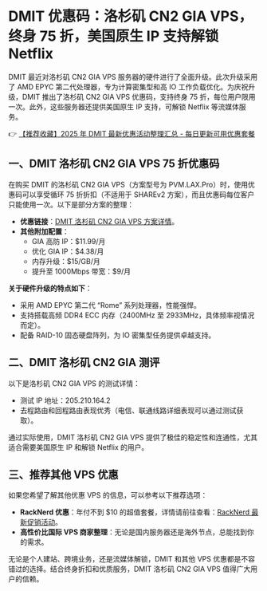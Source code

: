 # DMIT 优惠码：洛杉矶 CN2 GIA VPS，终身 75 折，美国原生 IP 支持解锁 Netflix

DMIT 最近对洛杉矶 CN2 GIA VPS 服务器的硬件进行了全面升级。此次升级采用了 AMD EPYC 第二代处理器，专为计算密集型和高 IO 工作负载优化。为庆祝升级，DMIT 推出了洛杉矶 CN2 GIA VPS 优惠码，支持终身 75 折，每位用户限用一次。此外，这些服务器还提供美国原生 IP 支持，可解锁 Netflix 等流媒体服务。

👉 [【推荐收藏】2025 年 DMIT 最新优惠活动整理汇总 - 每日更新可用优惠套餐](https://bit.ly/dmit_coupon)

## 一、DMIT 洛杉矶 CN2 GIA VPS 75 折优惠码

在购买 DMIT 的洛杉矶 CN2 GIA VPS（方案型号为 PVM.LAX.Pro）时，使用优惠码可以享受循环 75 折折扣（不适用于 SHAREv2 方案），而且优惠码每位客户只能使用一次。以下是部分方案的整理：

- **优惠链接**：[DMIT 洛杉矶 CN2 GIA VPS 方案详情](https://bit.ly/dmit_coupon)。
- **其他附加配置**：
  - GIA 高防 IP：$11.99/月
  - 优化 GIA IP：$4.38/月
  - 内存升级：$15/GB/月
  - 提升至 1000Mbps 带宽：$9/月

**关于硬件升级的特点如下**：
- 采用 AMD EPYC 第二代 “Rome” 系列处理器，性能强悍。
- 支持搭载高频 DDR4 ECC 内存（2400MHz 至 2933MHz，具体频率视情况而定）。
- 配备 RAID-10 固态硬盘阵列，为 IO 密集型任务提供卓越支持。

## 二、DMIT 洛杉矶 CN2 GIA 测评

以下是洛杉矶 CN2 GIA VPS 的测试详情：

- 测试 IP 地址：205.210.164.2
- 去程路由和回程路由表现优秀（电信、联通线路详细表现可以通过测试获取）。

通过实际使用，DMIT 洛杉矶 CN2 GIA VPS 提供了极佳的稳定性和连通性，尤其适合需要美国原生 IP 和解锁 Netflix 的用户。

## 三、推荐其他 VPS 优惠

如果您希望了解其他优惠 VPS 的信息，可以参考以下推荐选项：

- **RackNerd 优惠**：年付不到 $10 的超值套餐，详情请前往查看：[RackNerd 最新促销活动](https://bit.ly/Rack_Nerd)。
- **高性价比国际 VPS 商家整理**：无论是国内服务器还是海外节点，总能找到你的需求。

无论是个人建站、跨境业务，还是流媒体解锁，DMIT 和其他 VPS 优惠都是不容错过的选择。结合终身折扣和优质服务，DMIT 洛杉矶 CN2 GIA VPS 值得广大用户的信赖。